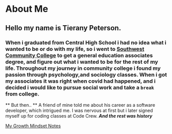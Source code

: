 # About Me #
## Hello my name is Tierany Peterson. ## 
### When i graduated from Central High School i had no idea what i wanted to be or do with my life, so i went to [Southwest Community College](https://www.google.com/search?gs_ssp=eJzj4tTP1TcwNirOMjJg9FItzi8tyShPLS5RKEnNy0stLk5NVUjOz80tzcssqQSycnJS01MBqqsSAw&q=southwest+tennessee+community+college&rlz=1C1CHBD_enUS957US957&oq=southwest+te&aqs=chrome.1.69i57j46j46i175i199j0j0i457j46i175i199j0l2j46i175i199j0i271.7389j0j9&sourceid=chrome&ie=UTF-8) to get a general education associates degree, and figure out what i wanted to be for the rest of my life. Throughout my journey in community college i found my passion through psychology,and sociology classes. When i got my associates it was right when covid had happened, and i decided i would like to pursue social work and take a ``break`` from college. ###
** But then.. **
A friend of mine told me about his career as a software developer, which intrigued me.
I was nervous at first but i later signed myself up for coding classes at Code Crew.
***And the rest was history***

[My Growth Mindset Notes](https://tieranypeterson.github.io/reading--notes/growthmindset)
